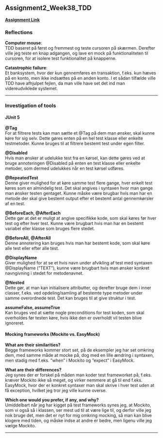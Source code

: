 ## Assignment2_Week38_TDD
**[Assignment Link](https://datsoftlyngby.github.io/soft2020fall/resources/36e3ee03-assignment-02.pdf)**  

### Reflections
**Computer mouse**:  
TDD baseret på først og fremmest og teste cursoren på skærmen. Derefter ville jeg teste en knap adgangen, og lave en mock på funktionaliteten til cursoren, for at isolere test funktionalitet på knapperne.   

**Catastrophic failure**:  
Et banksystem, hvor der kun gennemføres en transaktion, f.eks. kun hæves på en konto, men ikke indsættes på en anden konto. I et sådan tilfælde ville TDD have afhjulpet fejlen, da man ville have set det ind man videreudviklede systemet.
***
### Investigation of tools
#### JUnit 5
**@Tag**  
For at filtrere tests kan man sætte et @Tag på dem man ønsker, skal kunne køre for sig selv. Dette gøres enten på en hel test klasse eller enkelte testmetoder. Kunne bruges til at filtrere bestemt test under egen filter.  
 
**@Disabled**  
Hvis man ønsker at udelukke test fra en kørsel, kan dette gøres ved at bruge annoteringen @Disabled på enten en test klasse eller enkelte metoder, som dermed udelukkes når en test kørsel udføres.      
  
**@RepeatedTest**  
Denne giver mulighed for at køre samme test flere gange, hver enkelt test køres som en almindelig test. Det skal angives i syntaxen hvor man gange man ønsker testen gentaget. Kunne måske være brugbar hvis man har en metode der skal give bestemt output efter et bestemt antal gennemkørsler af en test.    
  
**@BeforeEach, @AfterEach**  
Dette gør at det er muligt at angive specifikke kode, som skal køres før hver test og efter hver test.
Kunne være brugbart hvis man har en bestemt variabel eller klasse som bruges flere stedet.    
  
**@BeforeAll, @AfterAll**  
Denne annotering kan bruges hvis man har bestemt kode, som skal køre alle test eller efter alle test.  

**@DisplayName**  
Giver mulighed for at se et hvis navn under afvikling af test med syntaxen @DisplayName (”TEXT”), kunne være brugbart hvis man ønsker konkret navngivning i stedet for metodenavnet.    

**@Nested**  
Dette gør, at man kan initialisere attributter, og derefter bruge dem i inner classer, f.eks. ved opdeling/samling af bestemte type metoder under samme overordnede test. Det kan bruges til at give struktur i test.   

**assumeFalse, assumeTrue**  
Kan bruges ved at sætte nogle preconditions for test koden, som skal overholdes før testen køre, hvis ikke den er overholdt vil testen blive ignoreret.  

#### Mocking frameworks (Mockito vs. EasyMock)
**What are their similarities?**  
Begge frameworks kommer stort set, på de eksempler jeg har set omkring dem, med samme måde at mocke på, dog med en lille ændring i syntaxen, men stadig med f.eks. ”when” i Mockito og ”expect” i EasyMock.  

**What are their differences?**  
Jeg synes der er forskel på måden man koder test frameworket på, f.eks. kræver Mockito ikke så meget, og virker nemmere at gå til end f.eks. EasyMock, hvor der er konkret syntaxer man skal skrive i hver test uden at få exception, hvilket jeg tror jeg ville kunne overse.

**Which one would you prefer, if any, and why?**  
Umiddelbart når jeg har kigget på test frameworks synes jeg, at Mockito, som vi også så i klassen, ser mest ud til at være lige til, og derfor ville jeg nok bruge det, men det er nyt for mig omkring mocking, så man kan blive klogere med tiden, og måske indse at andre er bedre, men ligenu ville jeg vælge Mockito.
***

